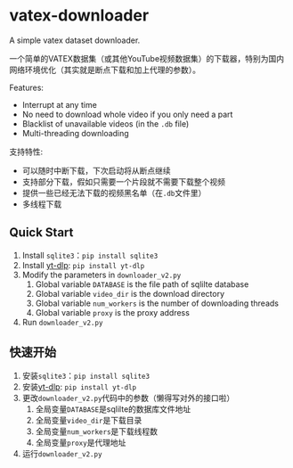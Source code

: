 # vatex-downloader

A simple vatex dataset downloader. 

一个简单的VATEX数据集（或其他YouTube视频数据集）的下载器，特别为国内网络环境优化（其实就是断点下载和加上代理的参数）。

Features:

+ Interrupt at any time
+ No need to download whole video if you only need a part
+ Blacklist of unavailable videos (in the `.db` file)
+ Multi-threading downloading

支持特性:

+ 可以随时中断下载，下次启动将从断点继续
+ 支持部分下载，假如只需要一个片段就不需要下载整个视频
+ 提供一些已经无法下载的视频黑名单（在`.db`文件里）
+ 多线程下载

## Quick Start

1. Install `sqlite3`：`pip install sqlite3`
2. Install [yt-dlp](https://github.com/yt-dlp/yt-dlp): `pip install yt-dlp`
3. Modify the parameters in `downloader_v2.py` 
   1. Global variable `DATABASE` is the file path of sqlilte database
   2. Global variable `video_dir` is the download directory
   3. Global variable `num_workers` is the number of downloading threads
   4. Global variable `proxy` is the proxy address
4. Run `downloader_v2.py`

## 快速开始

1. 安装`sqlite3`：`pip install sqlite3`
2. 安装[yt-dlp](https://github.com/yt-dlp/yt-dlp): `pip install yt-dlp`
3. 更改`downloader_v2.py`代码中的参数（懒得写对外的接口啦） 
   1. 全局变量`DATABASE`是sqlilte的数据库文件地址
   2. 全局变量`video_dir`是下载目录
   3. 全局变量`num_workers`是下载线程数
   4. 全局变量`proxy`是代理地址
4. 运行`downloader_v2.py`

   
    